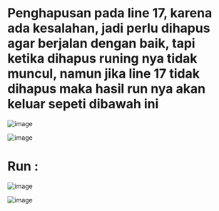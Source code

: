 # Penghapusan pada line 17, karena ada kesalahan, jadi perlu dihapus agar berjalan dengan baik, tapi ketika dihapus runing nya tidak muncul, namun jika line 17 tidak dihapus maka hasil run nya akan keluar sepeti dibawah ini

![image](https://user-images.githubusercontent.com/72422050/120752674-47e39300-c534-11eb-8ba4-2655dbabac0c.png)

![image](https://user-images.githubusercontent.com/72422050/120752375-ca1f8780-c533-11eb-9781-c755c77f04c0.png)

# Run :

![image](https://user-images.githubusercontent.com/72422050/120752538-14086d80-c534-11eb-965a-062ec52b0b34.png)

![image](https://user-images.githubusercontent.com/72422050/120752593-27b3d400-c534-11eb-82b8-2e80e25be3f6.png)
